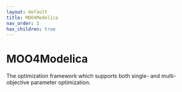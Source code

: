 ```yaml
---
layout: default
title: MOO4Modelica
nav_order: 3
has_children: true
---
```


# MOO4Modelica
The optimization framework which supports both single- and multi-objective parameter optimization.